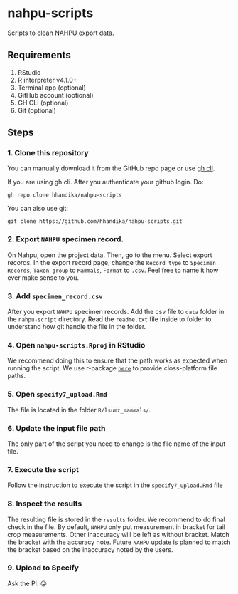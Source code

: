 # nahpu-scripts
Scripts to clean NAHPU export data. 

## Requirements

1. RStudio
2. R interpreter v4.1.0+
3. Terminal app (optional)
4. GitHub account (optional)
5. GH CLI (optional)
6. Git (optional)

## Steps

### 1. Clone this repository

You can manually download it from the GitHub repo page or use [gh cli](https://cli.github.com/).

If you are using gh cli. After you authenticate your github login. Do:

```
gh repo clone hhandika/nahpu-scripts
```

You can also use git:

```
git clone https://github.com/hhandika/nahpu-scripts.git
```

### 2. Export `NAHPU` specimen record.

On Nahpu, open the project data. Then, go to the menu. Select export records. In the export record page, change the `Record type` to `Specimen Records`, `Taxon group` to `Mammals`, `Format` to `.csv`. Feel free to name it how ever make sense to you.

### 3. Add `specimen_record.csv` 

After you export `NAHPU` specimen records. Add the csv file to `data` folder in the `nahpu-script` directory. Read the `readme.txt` file inside to folder to understand how git handle the file in the folder.

### 4. Open `nahpu-scripts.Rproj` in RStudio

We recommend doing this to ensure that the path works as expected when running the script. We use r-package [`here`]() to provide closs-platform file paths.

### 5. Open `specify7_upload.Rmd`

The file is located in the folder `R/lsumz_mammals/`.

### 6. Update the input file path

The only part of the script you need to change is the file name of the input file.

### 7. Execute the script

Follow the instruction to execute the script in the `specify7_upload.Rmd` file

### 8. Inspect the results

The resulting file is stored in the `results` folder. We recommend to do final check in the file. By default, `NAHPU` only put measurement in bracket for tail crop measurements. Other inaccuracy will be left as without bracket. Match the bracket with the accuracy note. Future `NAHPU` update is planned to match the bracket based on the inaccuracy noted by the users.

### 9. Upload to Specify

Ask the PI. :stuck_out_tongue_winking_eye:

